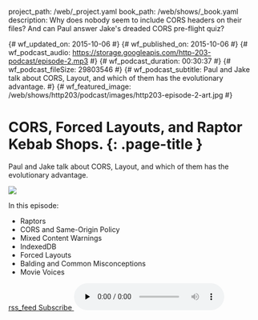 project_path: /web/_project.yaml
book_path: /web/shows/_book.yaml
description: Why does nobody seem to include CORS headers on their files? And can Paul answer Jake's dreaded CORS pre-flight quiz?

{# wf_updated_on: 2015-10-06 #}
{# wf_published_on: 2015-10-06 #}
{# wf_podcast_audio: https://storage.googleapis.com/http-203-podcast/episode-2.mp3 #}
{# wf_podcast_duration: 00:30:37 #}
{# wf_podcast_fileSize: 29803546 #}
{# wf_podcast_subtitle: Paul and Jake talk about CORS, Layout, and which of them has the evolutionary advantage. #}
{# wf_featured_image: /web/shows/http203/podcast/images/http203-episode-2-art.jpg #}

# CORS, Forced Layouts, and Raptor Kebab Shops. {: .page-title }

Paul and Jake talk about CORS, Layout, and which of them has the evolutionary advantage.

<img src="/web/shows/http203/podcast/images/http203-episode-2-art.jpg" class="attempt-right">

In this episode:

* Raptors
* CORS and Same-Origin Policy
* Mixed Content Warnings
* IndexedDB
* Forced Layouts
* Balding and Common Misconceptions
* Movie Voices

<a href="http://feeds.feedburner.com/Http203Podcast">
  <span class="material-icons">rss_feed</span>
  Subscribe
</a>

<audio src="https://storage.googleapis.com/http-203-podcast/episode-2.mp3" controls preload="none">



